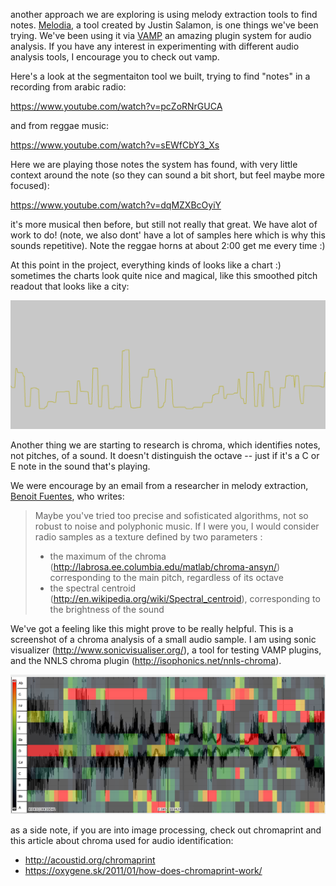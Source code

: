 another approach we are exploring is using melody extraction tools to find notes.  [Melodia](http://www.justinsalamon.com/melody-extraction.html), a tool created by Justin Salamon, is one things we've been trying.  We've been using it via [VAMP](http://vamp-plugins.org/) an amazing plugin system for audio analysis.  If you have any interest in experimenting with different audio analysis tools, I encourage you to check out vamp.

Here's a look at the segmentaiton tool we built, trying to find "notes" in a recording from arabic radio:

https://www.youtube.com/watch?v=pcZoRNrGUCA

and from reggae music: 

https://www.youtube.com/watch?v=sEWfCbY3_Xs

Here we are playing those notes the system has found, with very little context around the note (so they can sound a bit short, but feel maybe more focused): 

https://www.youtube.com/watch?v=dqMZXBcOyiY

it's more musical then before, but still not really that great.  We have alot of work to do!  (note, we also dont' have a lot of samples here which is why this sounds repetitive).  Note the reggae horns at about 2:00 get me every time :)

At this point in the project, everything kinds of looks like a chart :)  sometimes the charts look quite nice and magical, like this smoothed pitch readout that looks like a city: 

![image](../project_images/screenshots/cities.png)

Another thing we are starting to research is chroma, which identifies notes, not pitches, of a sound.  It doesn't distinguish the octave -- just if it's a C or E note in the sound that's playing.  

We were encourage by an email from a researcher in melody extraction, [Benoit Fuentes](benoit-fuentes.fr), who writes: 

> Maybe you've tried too precise and sofisticated algorithms, not so robust to noise and polyphonic music.
> If I were you, I would consider radio samples as a texture defined by two parameters :
>  - the maximum of the chroma (http://labrosa.ee.columbia.edu/matlab/chroma-ansyn/) corresponding to the main pitch, regardless of its octave 
>  - the spectral centroid (http://en.wikipedia.org/wiki/Spectral_centroid), corresponding to the brightness of the sound


We've got a feeling like this might prove to be really helpful.  This is a screenshot of a chroma analysis of a small audio sample.  I am using sonic visualizer (http://www.sonicvisualiser.org/), a tool for testing VAMP plugins, and the NNLS chroma plugin (http://isophonics.net/nnls-chroma). 

![image](../project_images/screenshots/chroma.png)

as a side note, if you are into image processing, check out chromaprint and this article about chroma used for audio identification: 

- http://acoustid.org/chromaprint
- https://oxygene.sk/2011/01/how-does-chromaprint-work/


